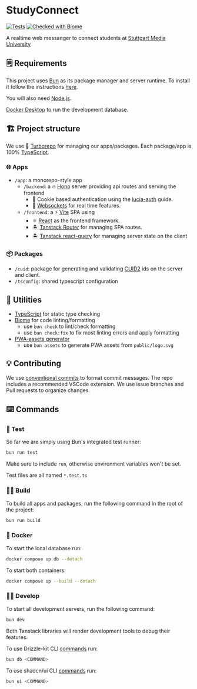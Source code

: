 # StudyConnect

[![Tests](https://github.com/DenizGazitepe/application-project-ws24/actions/workflows/test.yml/badge.svg)](https://github.com/DenizGazitepe/application-project-ws24/actions/workflows/test.yml) [![Checked with Biome](https://img.shields.io/badge/Checked_with-Biome-60a5fa?style=flat&logo=biome)](https://biomejs.dev)

A realtime web messanger to connect students at [Stuttgart Media University](https://www.hdm-stuttgart.de/)

## 🗒️ Requirements

This project uses [Bun](https://bun.sh) as its package manager and server runtime.
To install it follow the instructions [here](https://bun.sh/docs/installation).

You will also need [Node.js](https://nodejs.org/en/download).

[Docker Desktop](https://www.docker.com/) to run the development database.

## 🏗️ Project structure

We use 🚀 [Turborepo](https://turbo.build) for managing our apps/packages.
Each package/app is 100% [TypeScript](https://www.typescriptlang.org/).

### 🌐 Apps

- `/app`: a monorepo-style app
  - `/backend`: a 🔥 [Hono](https://hono.dev) server providing api routes and serving the frontend
    - 🔐 Cookie based authentication using the [lucia-auth](https://lucia-auth.com/) guide.
    - 🔌 [Websockets](https://bun.sh/docs/api/websockets) for real time features.
  - `/frontend`: a ⚡ [Vite](https://vite.dev) SPA using
    - ⚛️ [React](https://react.dev) as the frontend framework.
    - 🏝️ [Tanstack Router](https://tanstack.com/router/) for managing SPA routes.
    - 🏝️ [Tanstack react-query](https://tanstack.com/query) for managing server state on the client

### 📦 Packages

- `/cuid`: package for generating and validating [CUID2](https://github.com/paralleldrive/cuid2) ids on the server and client.
- `/tsconfig`: shared typescript configuration

## 🧰 Utilities

- [TypeScript](https://www.typescriptlang.org/) for static type checking
- [Biome](https://biomejs.dev/) for code linting/formatting
  - use `bun check` to lint/check formatting
  - use `bun check:fix` to fix most linting errors and apply formatting
- [PWA-assets generator](https://vite-pwa-org.netlify.app/assets-generator)
  - use `bun assets`  to generate PWA assets from `public/logo.svg`

## 💡 Contributing

We use [conventional commits](https://www.conventionalcommits.org) to format commit messages. The repo includes a recommended VSCode extension.
We use issue branches and Pull requests to organize changes.

## ⌨️ Commands

### 🧪 Test

So far we are simply using Bun's integrated test runner:

```zsh
bun run test
```

Make sure to include `run`, otherwise environment variables won't be set.

Test files are all named `*.test.ts`

### 👷‍♂️ Build

To build all apps and packages, run the following command in the root of the project:

```zsh
bun run build
```

### 🐋 Docker

To start the local database run:

```zsh
docker compose up db --detach
```

To start both containers:

```zsh
docker compose up --build --detach
```

### 👨‍💻 Develop

To start all development servers, run the following command:

```zsh
bun dev
```

Both Tanstack libraries will render development tools to debug their features.

To use Drizzle-kit CLI [commands](https://orm.drizzle.team/docs/kit-overview) run:

```zsh
bun db <COMMAND>
```

To use shadcn/ui CLI [commands](https://ui.shadcn.com/docs/cli) run:

```zsh
bun ui <COMMAND>
```
